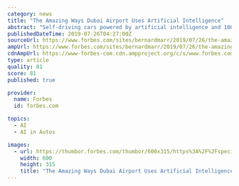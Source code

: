 ```yaml
---
category: news
title: "The Amazing Ways Dubai Airport Uses Artificial Intelligence"
abstract: "Self-driving cars powered by artificial intelligence and 100% solar or electrical energy will soon be helping the Dubai Airport increase efficiency in its day-to-day operations, including improvements between ground transportation and air travel."
publishedDateTime: 2019-07-26T04:27:00Z
sourceUrl: https://www.forbes.com/sites/bernardmarr/2019/07/26/the-amazing-ways-dubai-airport-uses-artificial-intelligence/
ampUrl: https://www.forbes.com/sites/bernardmarr/2019/07/26/the-amazing-ways-dubai-airport-uses-artificial-intelligence/amp/
cdnAmpUrl: https://www-forbes-com.cdn.ampproject.org/c/s/www.forbes.com/sites/bernardmarr/2019/07/26/the-amazing-ways-dubai-airport-uses-artificial-intelligence/amp/
type: article
quality: 81
score: 81
published: true

provider:
  name: Forbes
  id: forbes.com

topics:
  - AI
  - AI in Autos

images:
  - url: https://thumbor.forbes.com/thumbor/600x315/https%3A%2F%2Fspecials-images.forbesimg.com%2Fimageserve%2F5d3a7e3d090f4300070da398%2F960x0.jpg%3FcropX1%3D512%26cropX2%3D5319%26cropY1%3D688%26cropY2%3D3392
    width: 600
    height: 315
    title: "The Amazing Ways Dubai Airport Uses Artificial Intelligence"
---
```

